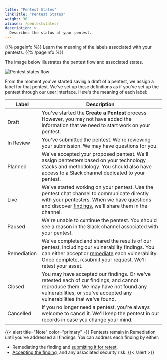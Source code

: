 ```yaml
---
title: "Pentest States"
linkTitle: "Pentest States"
weight: 30
aliases: /penteststates/
description: >
  Describes the status of your pentest.
---
```


{{% pageinfo %}}
Learn the meaning of the labels associated with your pentests.
{{% /pageinfo %}}

The image below illustrates the pentest flow and associated states.

![Pentest states flow](/deepdive/DraftPentestStates.png "Pentest states flow")

From the moment you've started saving a draft of a pentest, we assign a label
for that pentest. We've set up these definitions as if you've set up the pentest
through our user interface. Here's the meaning of each label:

| Label       | Description                                                                                                                                                                                                                               |
|-------------|-------------------------------------------------------------------------------------------------------------------------------------------------------------------------------------------------------------------------------------------|
| Draft       | You've started the **Create a Pentest** process. However, you may not have added the information that we need to start work on your pentest.                                                                                              |
| In Review   | You've submitted the pentest. We're reviewing your submission. We may have questions for you.                                                                                                                |
| Planned     | We've accepted your proposed pentest. We'll assign pentesters based on your technology stacks and methodology. You should also have access to a Slack channel dedicated to your pentest.                                                                                             |
| Live        | We've started working on your pentest. Use the pentest chat channel to communicate directly with your pentesters. When we have questions and discover [findings](/getting-started/glossary/#finding), we'll share them in the channel.                                                                                           |
| Paused      | We're unable to continue the pentest. You should see a reason in the Slack channel associated with your pentest.                                                                                                                          |
| Remediation | We've completed and shared the results of our pentest, including our vulnerability findings. You can either accept or [remediate](/getting-started/glossary/#remediate) each vulnerability. Once complete, resubmit your request. We'll retest your asset.                    |
| Closed      | You may have accepted our findings. Or we've retested each of our findings, and cannot reproduce them. We may have not found any vulnerabilities, or you've accepted any vulnerabilities that we've found. |
| Cancelled   | If you no longer need a pentest, you're always welcome to cancel it. We'll keep the pentest in our records in case you change your mind.                                                                                                  |

{{< alert title="Note" color="primary" >}}
Pentests remain in Remediation until you've addressed all findings. You can address each finding by either:

- Remediating the finding and [submitting it for retest](/platform-deep-dive/pentests/findings/remediate-findings/#submit-a-finding-for-retest).
- [Accepting the finding](/platform-deep-dive/pentests/findings/remediate-findings/#mark-a-finding-as-accepted-risk), and any associated security risk.
{{< /alert >}}
